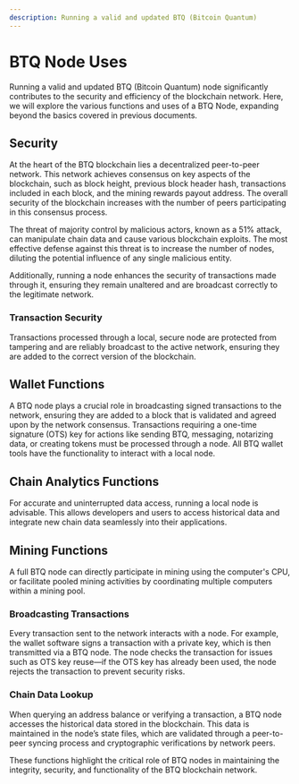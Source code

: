 ```yaml
---
description: Running a valid and updated BTQ (Bitcoin Quantum)
---
```


# BTQ Node Uses

Running a valid and updated BTQ (Bitcoin Quantum) node significantly contributes to the security and efficiency of the blockchain network. Here, we will explore the various functions and uses of a BTQ Node, expanding beyond the basics covered in previous documents.

## Security

At the heart of the BTQ blockchain lies a decentralized peer-to-peer network. This network achieves consensus on key aspects of the blockchain, such as block height, previous block header hash, transactions included in each block, and the mining rewards payout address. The overall security of the blockchain increases with the number of peers participating in this consensus process.

The threat of majority control by malicious actors, known as a 51% attack, can manipulate chain data and cause various blockchain exploits. The most effective defense against this threat is to increase the number of nodes, diluting the potential influence of any single malicious entity.

Additionally, running a node enhances the security of transactions made through it, ensuring they remain unaltered and are broadcast correctly to the legitimate network.

### Transaction Security

Transactions processed through a local, secure node are protected from tampering and are reliably broadcast to the active network, ensuring they are added to the correct version of the blockchain.

## Wallet Functions

A BTQ node plays a crucial role in broadcasting signed transactions to the network, ensuring they are added to a block that is validated and agreed upon by the network consensus. Transactions requiring a one-time signature (OTS) key for actions like sending BTQ, messaging, notarizing data, or creating tokens must be processed through a node. All BTQ wallet tools have the functionality to interact with a local node.

## Chain Analytics Functions

For accurate and uninterrupted data access, running a local node is advisable. This allows developers and users to access historical data and integrate new chain data seamlessly into their applications.

## Mining Functions

A full BTQ node can directly participate in mining using the computer's CPU, or facilitate pooled mining activities by coordinating multiple computers within a mining pool.

### Broadcasting Transactions

Every transaction sent to the network interacts with a node. For example, the wallet software signs a transaction with a private key, which is then transmitted via a BTQ node. The node checks the transaction for issues such as OTS key reuse—if the OTS key has already been used, the node rejects the transaction to prevent security risks.

### Chain Data Lookup

When querying an address balance or verifying a transaction, a BTQ node accesses the historical data stored in the blockchain. This data is maintained in the node’s state files, which are validated through a peer-to-peer syncing process and cryptographic verifications by network peers.

These functions highlight the critical role of BTQ nodes in maintaining the integrity, security, and functionality of the BTQ blockchain network.
